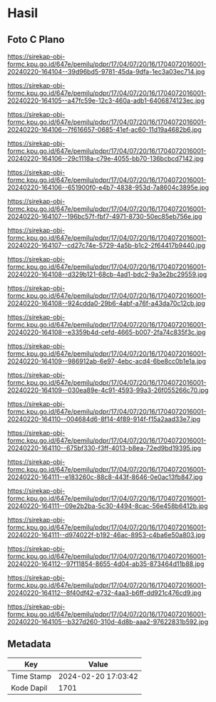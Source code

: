 # Hasil

## Foto C Plano

https://sirekap-obj-formc.kpu.go.id/647e/pemilu/pdpr/17/04/07/20/16/1704072016001-20240220-164104--39d96bd5-9781-45da-9dfa-1ec3a03ec714.jpg

https://sirekap-obj-formc.kpu.go.id/647e/pemilu/pdpr/17/04/07/20/16/1704072016001-20240220-164105--a47fc59e-12c3-460a-adb1-6406874123ec.jpg

https://sirekap-obj-formc.kpu.go.id/647e/pemilu/pdpr/17/04/07/20/16/1704072016001-20240220-164106--7f616657-0685-41ef-ac60-11d19a4682b6.jpg

https://sirekap-obj-formc.kpu.go.id/647e/pemilu/pdpr/17/04/07/20/16/1704072016001-20240220-164106--29c1118a-c79e-4055-bb70-136bcbcd7142.jpg

https://sirekap-obj-formc.kpu.go.id/647e/pemilu/pdpr/17/04/07/20/16/1704072016001-20240220-164106--651900f0-e4b7-4838-953d-7a8604c3895e.jpg

https://sirekap-obj-formc.kpu.go.id/647e/pemilu/pdpr/17/04/07/20/16/1704072016001-20240220-164107--196bc57f-fbf7-4971-8730-50ec85eb756e.jpg

https://sirekap-obj-formc.kpu.go.id/647e/pemilu/pdpr/17/04/07/20/16/1704072016001-20240220-164107--cd27c74e-5729-4a5b-b1c2-2f64417b9440.jpg

https://sirekap-obj-formc.kpu.go.id/647e/pemilu/pdpr/17/04/07/20/16/1704072016001-20240220-164108--d329b121-68cb-4ad1-bdc2-9a3e2bc29559.jpg

https://sirekap-obj-formc.kpu.go.id/647e/pemilu/pdpr/17/04/07/20/16/1704072016001-20240220-164108--924cdda0-29b6-4abf-a76f-a43da70c12cb.jpg

https://sirekap-obj-formc.kpu.go.id/647e/pemilu/pdpr/17/04/07/20/16/1704072016001-20240220-164108--e3359b4d-cefd-4665-b007-2fa74c835f3c.jpg

https://sirekap-obj-formc.kpu.go.id/647e/pemilu/pdpr/17/04/07/20/16/1704072016001-20240220-164109--986912ab-6e97-4ebc-acd4-6be8cc0b1e1a.jpg

https://sirekap-obj-formc.kpu.go.id/647e/pemilu/pdpr/17/04/07/20/16/1704072016001-20240220-164109--030ea89e-4c91-4593-99a3-26f055266c70.jpg

https://sirekap-obj-formc.kpu.go.id/647e/pemilu/pdpr/17/04/07/20/16/1704072016001-20240220-164110--004684d6-8f14-4f89-914f-f15a2aad33e7.jpg

https://sirekap-obj-formc.kpu.go.id/647e/pemilu/pdpr/17/04/07/20/16/1704072016001-20240220-164110--675bf330-f3ff-4013-b8ea-72ed9bd19395.jpg

https://sirekap-obj-formc.kpu.go.id/647e/pemilu/pdpr/17/04/07/20/16/1704072016001-20240220-164111--e183260c-88c8-443f-8646-0e0ac13fb847.jpg

https://sirekap-obj-formc.kpu.go.id/647e/pemilu/pdpr/17/04/07/20/16/1704072016001-20240220-164111--09e2b2ba-5c30-4494-8cac-56e458b6412b.jpg

https://sirekap-obj-formc.kpu.go.id/647e/pemilu/pdpr/17/04/07/20/16/1704072016001-20240220-164111--d974022f-b192-46ac-8953-c4ba6e50a803.jpg

https://sirekap-obj-formc.kpu.go.id/647e/pemilu/pdpr/17/04/07/20/16/1704072016001-20240220-164112--97f11854-8655-4d04-ab35-873464d11b88.jpg

https://sirekap-obj-formc.kpu.go.id/647e/pemilu/pdpr/17/04/07/20/16/1704072016001-20240220-164112--8f40df42-e732-4aa3-b6ff-dd921c476cd9.jpg

https://sirekap-obj-formc.kpu.go.id/647e/pemilu/pdpr/17/04/07/20/16/1704072016001-20240220-164105--b327d260-310d-4d8b-aaa2-97622831b592.jpg


## Metadata

| Key        | Value               |
| ---------- | ------------------- |
| Time Stamp | 2024-02-20 17:03:42 |
| Kode Dapil | 1701                |



